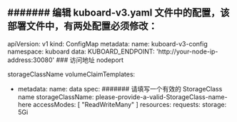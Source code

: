 ####### 编辑 kuboard-v3.yaml 文件中的配置，该部署文件中，有两处配置必须修改：
---
apiVersion: v1
kind: ConfigMap
metadata:
  name: kuboard-v3-config
  namespace: kuboard
data:
  KUBOARD_ENDPOINT: 'http://your-node-ip-address:30080'           ### 访问地址 nodeport

storageClassName
  volumeClaimTemplates:
  - metadata:
      name: data
    spec:
####### 请填写一个有效的 StorageClass name
      storageClassName: please-provide-a-valid-StorageClass-name-here
      accessModes: [ "ReadWriteMany" ]
      resources:
        requests:
          storage: 5Gi
